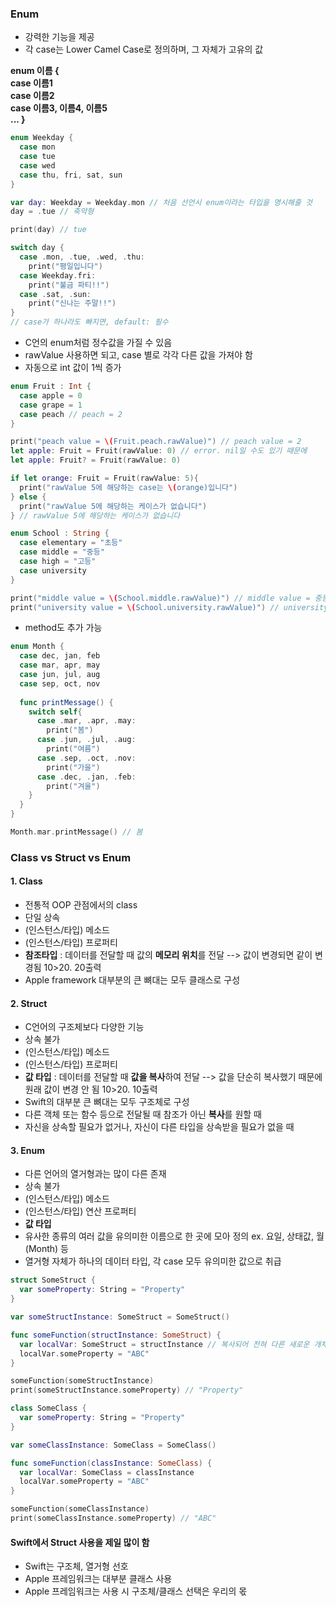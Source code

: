 ### Enum
* 강력한 기능을 제공
* 각 case는 Lower Camel Case로 정의하며, 그 자체가 고유의 값

**enum 이름 {  
    case 이름1  
    case 이름2  
    case 이름3, 이름4, 이름5  
    ...
}**

```swift
enum Weekday {
  case mon
  case tue
  case wed
  case thu, fri, sat, sun
}

var day: Weekday = Weekday.mon // 처음 선언시 enum이라는 타입을 명시해줄 것
day = .tue // 축약형 

print(day) // tue

switch day {
  case .mon, .tue, .wed, .thu:
    print("평일입니다")
  case Weekday.fri:
    print("불금 파티!!")
  case .sat, .sun:
    print("신나는 주말!!")
}
// case가 하나라도 빠지면, default: 필수
```

* C언의 enum처럼 정수값을 가질 수 있음
* rawValue 사용하면 되고, case 별로 각각 다른 값을 가져야 함
* 자동으로 int 값이 1씩 증가
```swift
enum Fruit : Int {
  case apple = 0
  case grape = 1
  case peach // peach = 2  
}

print("peach value = \(Fruit.peach.rawValue)") // peach value = 2
let apple: Fruit = Fruit(rawValue: 0) // error. nil일 수도 있기 때문에
let apple: Fruit? = Fruit(rawValue: 0) 

if let orange: Fruit = Fruit(rawValue: 5){
  print("rawValue 5에 해당하는 case는 \(orange)입니다")
} else {
  print("rawValue 5에 해당하는 케이스가 없습니다")
} // rawValue 5에 해당하는 케이스가 없습니다
```

```swift
enum School : String {
  case elementary = "초등"
  case middle = "중등"
  case high = "고등"
  case university
}

print("middle value = \(School.middle.rawValue)") // middle value = 중등
print("university value = \(School.university.rawValue)") // university value = university

```
* method도 추가 가능
```swift
enum Month {
  case dec, jan, feb
  case mar, apr, may
  case jun, jul, aug
  case sep, oct, nov
  
  func printMessage() {
    switch self{
      case .mar, .apr, .may:
        print("봄")
      case .jun, .jul, .aug:
        print("여름")
      case .sep, .oct, .nov:
        print("가을")
      case .dec, .jan, .feb:
        print("겨울")
    }
  }
}

Month.mar.printMessage() // 봄 
```

### Class vs Struct vs Enum
#### 1. Class
* 전통적 OOP 관점에서의 class
* 단일 상속
* (인스턴스/타입) 메소드
* (인스턴스/타입) 프로퍼티
* **참조타입** : 데이터를 전달할 때 값의 **메모리 위치**를 전달
--> 값이 변경되면 같이 변경됨 10>20. 20출력
* Apple framework 대부분의 큰 뼈대는 모두 클래스로 구성


#### 2. Struct
* C언어의 구조체보다 다양한 기능
* 상속 불가
* (인스턴스/타입) 메소드
* (인스턴스/타입) 프로퍼티
* **값 타입** : 데이터를 전달할 때 **값을 복사**하여 전달
--> 값을 단순히 복사했기 때문에 원래 값이 변경 안 됨 10>20. 10출력
* Swift의 대부분 큰 뼈대는 모두 구조체로 구성
* 다른 객체 또는 함수 등으로 전달될 때 참조가 아닌 **복사**를 원할 때
* 자신을 상속할 필요가 없거나, 자신이 다른 타입을 상속받을 필요가 없을 때

#### 3. Enum
* 다른 언어의 열거형과는 많이 다른 존재
* 상속 불가
* (인스턴스/타입) 메소드
* (인스턴스/타입) 연산 프로퍼티
* **값 타입**
* 유사한 종류의 여러 값을 유의미한 이름으로 한 곳에 모아 정의 ex. 요일, 상태값, 월(Month) 등
* 열거형 자체가 하나의 데이터 타입, 각 case 모두 유의미한 값으로 취급

```swift
struct SomeStruct {
  var someProperty: String = "Property"
}

var someStructInstance: SomeStruct = SomeStruct()

func someFunction(structInstance: SomeStruct) {
  var localVar: SomeStruct = structInstance // 복사되어 전혀 다른 새로운 개체 생성
  localVar.someProperty = "ABC"
}

someFunction(someStructInstance)
print(someStructInstance.someProperty) // "Property"

```

```swift
class SomeClass {
  var someProperty: String = "Property"
}

var someClassInstance: SomeClass = SomeClass()

func someFunction(classInstance: SomeClass) {
  var localVar: SomeClass = classInstance
  localVar.someProperty = "ABC"
}

someFunction(someClassInstance)
print(someClassInstance.someProperty) // "ABC"

```
#### Swift에서 Struct 사용을 제일 많이 함
* Swift는 구조체, 열거형 선호
* Apple 프레임워크는 대부분 클래스 사용
* Apple 프레임워크는 사용 시 구조체/클래스 선택은 우리의 몫


